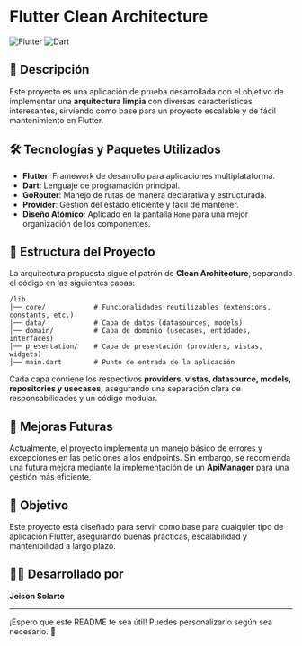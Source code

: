 # Flutter Clean Architecture

![Flutter](https://img.shields.io/badge/Flutter-3.29,1-blue?style=flat&logo=flutter)
![Dart](https://img.shields.io/badge/Dart-3.7,0-blue?style=flat&logo=dart)

## 📌 Descripción

Este proyecto es una aplicación de prueba desarrollada con el objetivo de implementar una **arquitectura limpia** con diversas características interesantes, sirviendo como base para un proyecto escalable y de fácil mantenimiento en Flutter.

## 🛠️ Tecnologías y Paquetes Utilizados

- **Flutter**: Framework de desarrollo para aplicaciones multiplataforma.
- **Dart**: Lenguaje de programación principal.
- **GoRouter**: Manejo de rutas de manera declarativa y estructurada.
- **Provider**: Gestión del estado eficiente y fácil de mantener.
- **Diseño Atómico**: Aplicado en la pantalla `Home` para una mejor organización de los componentes.

## 📂 Estructura del Proyecto

La arquitectura propuesta sigue el patrón de **Clean Architecture**, separando el código en las siguientes capas:

```
/lib
│── core/            # Funcionalidades reutilizables (extensions, constants, etc.)
│── data/            # Capa de datos (datasources, models)
│── domain/          # Capa de dominio (usecases, entidades, interfaces)
│── presentation/    # Capa de presentación (providers, vistas, widgets)
│── main.dart        # Punto de entrada de la aplicación
```

Cada capa contiene los respectivos **providers, vistas, datasource, models, repositories y usecases**, asegurando una separación clara de responsabilidades y un código modular.

## 🚀 Mejoras Futuras

Actualmente, el proyecto implementa un manejo básico de errores y excepciones en las peticiones a los endpoints. Sin embargo, se recomienda una futura mejora mediante la implementación de un **ApiManager** para una gestión más eficiente.

## 📌 Objetivo

Este proyecto está diseñado para servir como base para cualquier tipo de aplicación Flutter, asegurando buenas prácticas, escalabilidad y mantenibilidad a largo plazo.

## 👨‍💻 Desarrollado por

**Jeison Solarte**

---

¡Espero que este README te sea útil! Puedes personalizarlo según sea necesario. 🚀

